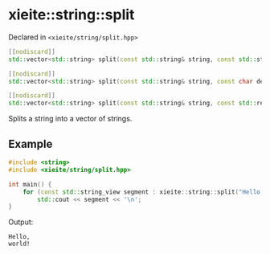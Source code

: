 # xieite::string::split
Declared in `<xieite/string/split.hpp>`
```cpp
[[nodiscard]]
std::vector<std::string> split(const std::string& string, const std::string_view delimiter = "") noexcept;

[[nodiscard]]
std::vector<std::string> split(const std::string& string, const char delimiter) noexcept;

[[nodiscard]]
std::vector<std::string> split(const std::string& string, const std::regex& delimiter) noexcept;
```
Splits a string into a vector of strings.
## Example
```cpp
#include <string>
#include <xieite/string/split.hpp>

int main() {
	for (const std::string_view segment : xieite::string::split("Hello, world!", ' '))
		std::cout << segment << '\n';
}
```
Output:
```
Hello,
world!
```
